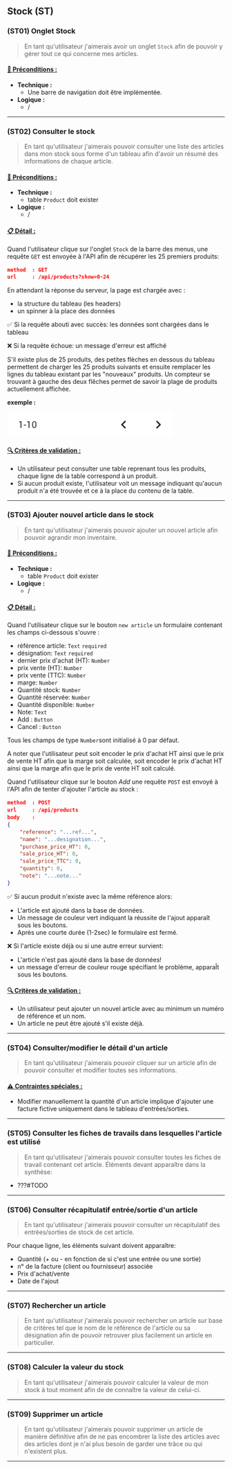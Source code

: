 ## Stock (ST)

<!--us-->
<!--title-->
### (ST01) Onglet Stock
<!--/title-->
<!--description-->
> En tant qu'utilisateur j'aimerais avoir un onglet `Stock` afin de pouvoir y gérer tout ce qui concerne mes articles.

#### <u>📌 Préconditions :</u>
- **Technique :**
  <!--checklist: "📌 Préconditions technique"-->
  - Une barre de navigation doit être implémentée.
  <!--/checklist-->
- **Logique :**
  - /

<!--/description-->
<!--/us-->
---

<!--us-->
<!--title-->
### (ST02) Consulter le stock
<!--/title-->
<!--description-->
> En tant qu'utilisateur j'aimerais pouvoir consulter une liste des articles dans mon stock sous forme d'un tableau afin d'avoir un résumé des informations de chaque article. 

#### <u>📌 Préconditions :</u>
- **Technique :**
  <!--checklist: "📌 Préconditions technique"-->
  - table `Product` doit exister
  <!--/checklist-->
- **Logique :**
  - /

#### <u>📋 Détail :</u>
Quand l'utilisateur clique sur l'onglet `Stock` de la barre des menus, une requête `GET` est envoyée à l'API afin de récupérer les 25 premiers produits: 

```json
method  : GET
url     : /api/products?show=0-24
```

En attendant la réponse du serveur, la page est chargée avec :

- la structure du tableau (les headers)
- un spinner à la place des données 

✅ Si la requête abouti avec succès: les données sont chargées dans le tableau

❌ Si la requête échoue: un message d'erreur est affiché

S'il existe plus de 25 produits, des petites flèches en dessous du tableau permettent de charger les 25 produits suivants et ensuite remplacer les lignes du tableau existant par les "nouveaux" produits. 
Un compteur se trouvant à gauche des deux flêches permet de savoir la plage de produits actuellement affichée. 

**exemple :**
<!--img-->
![table navigation](img/mocks/Table_nav.png)
<!--/img-->

#### <u>🔍 Critères de validation :</u>
<!--checklist: "🔍 Critères de validation"-->
- Un utilisateur peut consulter une table reprenant tous les produits, chaque ligne de la table correspond à un produit.
- Si aucun produit existe, l'utilisateur voit un message indiquant qu'aucun produit n'a été trouvée et ce à la place du contenu de la table.
<!--/checklist-->

<!--/description-->
<!--/us-->

---

<!--us-->
<!--title-->
### (ST03) Ajouter nouvel article dans le stock
<!--/title-->
<!--description-->
> En tant qu'utilisateur j'aimerais pouvoir ajouter un nouvel article afin pouvoir agrandir mon inventaire.

#### <u>📌 Préconditions :</u>
- **Technique :**
  <!--checklist: "📌 Préconditions technique"-->
  - table `Product` doit exister
  <!--/checklist-->
- **Logique :**
  - /

#### <u>📋 Détail :</u>
Quand l'utilisateur clique sur le bouton `new article` un formulaire contenant les champs ci-dessous s'ouvre :

  - référence article: `Text` `required`
  - désignation: `Text` `required`
  - dernier prix d'achat (HT): `Number` 
  - prix vente (HT): `Number` 
  - prix vente (TTC): `Number` 
  - marge: `Number` 
  - Quantité stock: `Number` 
  - Quantité réservée: `Number`
  - Quantité disponible: `Number`
  - Note: `Text` 
  - Add : `Button`
  - Cancel : `Button`

Tous les champs de type `Number`sont initialisé à 0 par défaut.

A noter que l'utilisateur peut soit encoder le prix d'achat HT ainsi que le prix de vente HT afin que la marge soit calculée, soit encoder le prix d'achat HT ainsi que la marge afin que le prix de vente HT soit calculé.

Quand l'utilisateur clique sur le bouton *Add* une requête `POST` est envoyé à l'API afin de tenter d'ajouter l'article au stock :

```json
method  : POST
url     : /api/products
body    :
{
    "reference": "...ref...",
    "name": "...designation...",
    "purchase_price_HT": 0,
    "sale_price_HT": 0,
    "sale_price_TTC": 0,
    "quantity": 0,
    "note": "...note..."
}
```

✅ Si aucun produit n'existe avec la même référence alors:
  - L'article est ajouté  dans la base de données.
  - Un message de couleur vert indiquant la réussite de l'ajout apparaît sous les boutons.
  - Après une courte durée (1-2sec) le formulaire est fermé. 

❌ Si l'article existe déjà ou si une autre erreur survient:
  - L'article n'est pas ajouté dans la base de données!
  - un message d'erreur de couleur rouge spécifiant le problème, apparaÎt sous les boutons. 

#### <u>🔍 Critères de validation :</u>
<!--checklist: "🔍 Critères de validation"-->
- Un utilisateur peut ajouter un nouvel article avec au minimum un numéro de référence et un nom. 
- Un article ne peut être ajouté s'il existe déjà. 
<!--/checklist-->

<!--/description-->
<!--/us-->

---

<!--us-->
<!--title-->
### (ST04) Consulter/modifier le détail d'un article
<!--/title-->
<!--description-->
> En tant qu'utilisateur j'aimerais pouvoir cliquer sur un article afin de pouvoir consulter et modifier toutes ses informations.

#### <u>⚠️ Contraintes spéciales :</u>
<!--checklist: "⚠️ Contraintes spéciales"-->
- Modifier manuellement la quantité d'un article implique d'ajouter une facture fictive uniquement dans le tableau d'entrées/sorties. 
<!--/checklist-->

<!--/description-->
<!--/us-->

---

### (ST05) Consulter les fiches de travails dans lesquelles l'article est utilisé
> En tant qu'utilisateur j'aimerais pouvoir consulter toutes les fiches de travail contenant cet article.
Éléments devant apparaître dans la synthèse: 
  - ???#TODO

---

<!--us-->
<!--title-->
### (ST06) Consulter récapitulatif entrée/sortie d'un article
<!--/title-->
<!--description-->
> En tant qu'utilisateur j'aimerais pouvoir consulter un récapitulatif des entrées/sorties de stock de cet article.

Pour chaque ligne, les éléments suivant doivent apparaître: 
  - Quantité (+ ou - en fonction de si c'est une entrée ou une sortie)
  - n° de la facture (client ou fournisseur) associée 
  - Prix d'achat/vente 
  - Date de l'ajout
<!--/description-->
<!--/us-->

---

<!--us-->
<!--title-->
### (ST07) Rechercher un article
<!--/title-->
<!--description-->
> En tant qu'utilisateur j'aimerais pouvoir rechercher un article sur base de critères tel que le nom de le référence de l'article ou sa désignation afin de pouvoir retrouver plus facilement un article en particulier.
<!--/description-->
<!--/us-->

---

### (ST08) Calculer la valeur du stock
> En tant qu'utilisateur j'aimerais pouvoir calculer la valeur de mon stock à tout moment afin de de connaître la valeur de celui-ci.

---

<!--us-->
<!--title-->
### (ST09) Supprimer un article
<!--/title-->
<!--description-->
> En tant qu'utilisateur j'aimerais pouvoir supprimer un article de manière définitive afin de ne pas encombrer la liste des articles avec des articles dont je n'ai plus besoin de garder une trâce ou qui n'existent plus.
<!--/description-->
<!--/us-->

---
